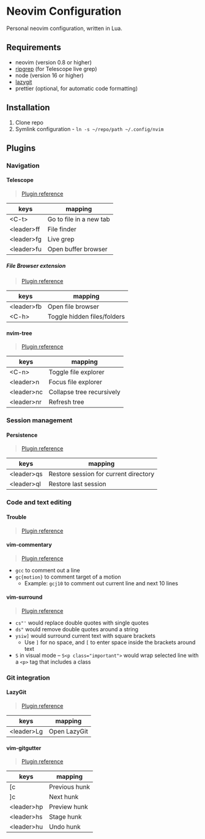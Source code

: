 # Neovim Configuration

Personal neovim configuration, written in Lua.

## Requirements

- neovim (version 0.8 or higher)
- [ripgrep](https://github.com/BurntSushi/ripgrep) (for Telescope live grep)
- node (version 16 or higher)
- [lazygit](https://github.com/jesseduffield/lazygit)
- prettier (optional, for automatic code formatting)

## Installation

1. Clone repo
2. Symlink configuration - `ln -s ~/repo/path ~/.config/nvim`

## Plugins

### Navigation

#### Telescope

> [Plugin reference](https://github.com/nvim-telescope/telescope.nvim)

| keys        | mapping                 |
| ----------- | ----------------------- |
| \<C-t>      | Go to file in a new tab |
| \<leader>ff | File finder             |
| \<leader>fg | Live grep               |
| \<leader>fu | Open buffer browser     |

##### File Browser extension

> [Plugin reference](https://github.com/nvim-telescope/telescope-file-browser.nvim)

| keys        | mapping                     |
| ----------- | --------------------------- |
| \<leader>fb | Open file browser           |
| \<C-h>      | Toggle hidden files/folders |

#### nvim-tree

> [Plugin reference](https://github.com/nvim-tree/nvim-tree.lua)

| keys        | mapping                   |
| ----------- | ------------------------- |
| \<C-n>      | Toggle file explorer      |
| \<leader>n  | Focus file explorer       |
| \<leader>nc | Collapse tree recursively |
| \<leader>nr | Refresh tree              |

### Session management

#### Persistence

> [Plugin reference](https://github.com/folke/persistence.nvim)

| keys        | mapping                               |
| ----------- | ------------------------------------- |
| \<leader>qs | Restore session for current directory |
| \<leader>ql | Restore last session                  |

### Code and text editing

#### Trouble

> [Plugin reference](https://github.com/folke/trouble.nvim)

#### vim-commentary

> [Plugin reference](https://github.com/airblade/vim-gitgutter)

- `gcc` to comment out a line
- `gc{motion}` to comment target of a motion
  - Example: `gcj10` to comment out current line and next 10 lines

#### vim-surround

> [Plugin reference](https://github.com/airblade/vim-gitgutter)

- `cs"'` would replace double quotes with single quotes
- `ds"` would remove double quotes around a string
- `ysiw]` would surround current text with square brackets
  - Use `]` for no space, and `[` to enter space inside the brackets around text
- `S` in visual mode – `S<p class="important">` would wrap selected line with a `<p>` tag that includes a class

### Git integration

#### LazyGit

> [Plugin reference](https://github.com/kdheepak/lazygit.nvim)

| keys        | mapping      |
| ----------- | ------------ |
| \<leader>Lg | Open LazyGit |

#### vim-gitgutter

> [Plugin reference](https://github.com/airblade/vim-gitgutter)

| keys        | mapping       |
| ----------- | ------------- |
| [c          | Previous hunk |
| ]c          | Next hunk     |
| \<leader>hp | Preview hunk  |
| \<leader>hs | Stage hunk    |
| \<leader>hu | Undo hunk     |
